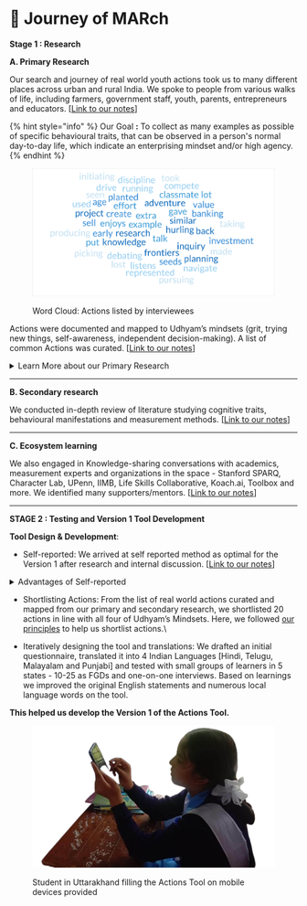 # 🔩 Journey of MARch

**Stage 1 : Research**

**A. Primary Research**

Our search and journey of real world youth actions took us to many different places across urban and rural India. We spoke to people from various walks of life, including farmers, government staff, youth, parents, entrepreneurs and educators. \[[Link to our notes](https://docs.google.com/spreadsheets/d/1lunRFlg6qsjYlBwZQvyAgIEIBRobYzgwNfKJ1X\_LBT0/edit?usp=sharing)]

{% hint style="info" %}
Our Goal **:** To collect as many examples as possible of specific behavioural traits, that can be observed in a person's normal day-to-day life, which indicate an enterprising mindset and/or high agency.
{% endhint %}

<figure><img src="../../.gitbook/assets/word-cloud.png" alt=""><figcaption><p>Word Cloud: Actions listed by interviewees</p></figcaption></figure>

Actions were documented and mapped to Udhyam’s mindsets (grit, trying new things, self-awareness, independent decision-making). A list of common Actions was curated. \[[Link to our notes](https://docs.google.com/spreadsheets/d/1JM\_8aEtzmpnJ1zb08ULYTwYlxuz7iiPJ\_uIk0MNOgvI/edit#gid=1397825801)]

<details>

<summary>Learn More about our Primary Research</summary>

We recognised that for the final Action Tool to be effective, it would have to address the challenges it previously faced in assessing entrepreneurial mindsets from the primary research stage itself. So, committment to a nuanced, inclusive primary research has meant translating it to local languages while also capturing nuances of local usage. For example, it was learned that Kannada speakers used the word “dhairya” or courage for enterprising.&#x20;

To decode the actions that underlined an entrepreneurial mindset, the questionnaire asked adults "Can you share examples of youth you've come across who you felt will do very well in life? And what specific actions of theirs made you feel so?". Similarly, the youth were asked questions like "Can you think of peers (less than 20yrs) you've come across, in your village/context,  who you felt will do very well in life. What specific actions of theirs made you feel so?".

</details>

***

**B. Secondary research**

We conducted in-depth review of literature studying cognitive traits, behavioural manifestations and measurement methods. \[[Link to our notes](https://docs.google.com/spreadsheets/d/1i590SzM7wluOgHrftbDgSAs5oXMKh44DjSsMC-Dt5BM/edit?usp=sharing)]

***

**C. Ecosystem learning**

We also engaged in Knowledge-sharing conversations with academics, measurement experts and organizations in the space - Stanford SPARQ, Character Lab, UPenn, IIMB, Life Skills Collaborative, Koach.ai, Toolbox and more. We identified many supporters/mentors. \[[Link to our notes](https://docs.google.com/spreadsheets/d/1lunRFlg6qsjYlBwZQvyAgIEIBRobYzgwNfKJ1X\_LBT0/edit#gid=1314978057)]

***

**STAGE 2 : Testing and Version 1 Tool Development**

**Tool Design & Development**:&#x20;

* Self-reported: We arrived at self reported method as optimal for the Version 1 after research and internal discussion. \[[Link to our notes](https://docs.google.com/spreadsheets/d/1JM\_8aEtzmpnJ1zb08ULYTwYlxuz7iiPJ\_uIk0MNOgvI/edit#gid=2093649971)]

<details>

<summary>Advantages of Self-reported</summary>

* Operates independently without the need for a facilitator or observer.&#x20;
* Empowers learners to leverage their own knowledge and experiences, both in educational settings and beyond, to determine the most suitable course of action.
* Encourages individuals to inquire about unexplored experiences, allowing us to prompt questions like, "If you haven't traveled on a bus alone, what factors have prevented you from doing so?"

</details>

* Shortlisting Actions: From the list of real world actions curated and mapped from our primary and secondary research, we shortlisted 20 actions in line with all four of Udhyam’s Mindsets. Here, we followed [our principles](our-principles.md) to help us shortlist actions.\

* Iteratively designing the tool and translations: We drafted an initial questionnaire, translated it into 4 Indian Languages \[Hindi, Telugu, Malayalam and Punjabi] and tested with small groups of learners in 5 states - 10-25 as FGDs and one-on-one interviews. Based on learnings we improved the original English statements and numerous local language words on the tool.

**This helped us develop the Version 1 of the Actions Tool.**

<figure><img src="../../.gitbook/assets/img-20220824-wa0013-removebg-preview1.png" alt=""><figcaption><p>Student in Uttarakhand filling the Actions Tool on mobile devices provided</p></figcaption></figure>
